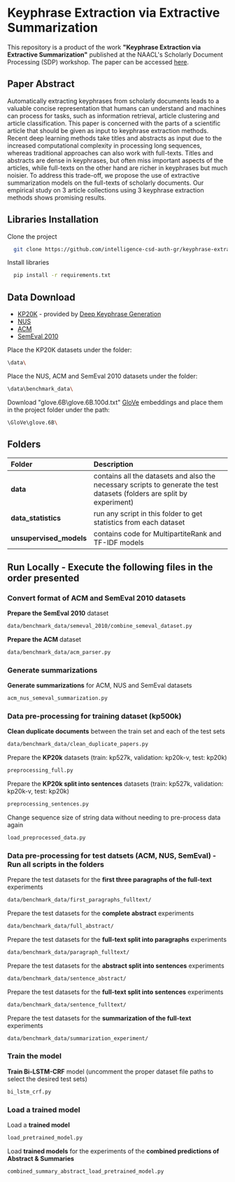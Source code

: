 
# Keyphrase Extraction via Extractive Summarization

This repository is a product of the work **"Keyphrase Extraction via Extractive Summarization"** published at the NAACL's Scholarly Document Processing (SDP) workshop. The paper can be accessed [here](https://aclanthology.org/2021.sdp-1.6/).

## Paper Abstract
Automatically extracting keyphrases from scholarly documents leads to a valuable concise representation that humans can understand and machines can process for tasks, such as information retrieval, article clustering and article classification. This paper is concerned with the parts of a scientific article that should be given as input to keyphrase extraction methods. Recent deep learning methods take titles and abstracts as input due to the increased computational complexity in processing long sequences, whereas traditional approaches can also work with full-texts. Titles and abstracts are dense in keyphrases, but often miss important aspects of the articles, while full-texts on the other hand are richer in keyphrases but much noisier. To address this trade-off, we propose the use of extractive summarization models on the full-texts of scholarly documents. Our empirical study on 3 article collections using 3 keyphrase extraction methods shows promising results.









## Libraries Installation

Clone the project

```bash
  git clone https://github.com/intelligence-csd-auth-gr/keyphrase-extraction-via-summarization.git
```

Install libraries

```bash
  pip install -r requirements.txt
```


## Data Download


- [KP20K](https://drive.google.com/file/d/1z1JGWMnQkkWw_4tjptgO-dxXD0OeTfuP/view) - provided by [Deep Keyphrase Generation](https://github.com/memray/OpenNMT-kpg-release)
- [NUS](https://github.com/boudinfl/ake-datasets/tree/master/datasets/NUS)
- [ACM](https://github.com/boudinfl/ake-datasets/tree/master/datasets/ACM)
- [SemEval 2010](https://github.com/snkim/AutomaticKeyphraseExtraction)

Place the KP20K datasets under the folder:

```bash
\data\
```

Place the NUS, ACM and SemEval 2010 datasets under the folder:

```bash
\data\benchmark_data\
```

Download "glove.6B\glove.6B.100d.txt" [GloVe](https://nlp.stanford.edu/projects/glove/) embeddings and place them in the project folder under the path:

```bash
\GloVe\glove.6B\
```

## Folders

| Folder | Description     |
| :-------- | :------- |
| **data**      | contains all the datasets and also the necessary scripts to generate the test datasets (folders are split by experiment) |
| **data_statistics**      | run any script in this folder to get statistics from each dataset |
| **unsupervised_models**      | contains code for MultipartiteRank and TF-IDF models |









## Run Locally - Execute the following files in the order presented




### Convert format of ACM and SemEval 2010 datasets

**Prepare the SemEval 2010** dataset

```bash
data/benchmark_data/semeval_2010/combine_semeval_dataset.py
```

**Prepare the ACM** dataset

```bash
data/benchmark_data/acm_parser.py
```




### Generate summarizations

**Generate summarizations** for ACM, NUS and SemEval datasets

```bash
acm_nus_semeval_summarization.py
```




### Data pre-processing for training dataset (kp500k)

**Clean duplicate documents** between the train set and each of the test sets

```bash
data/benchmark_data/clean_duplicate_papers.py
```

Prepare the **KP20k** datasets (train: kp527k, validation: kp20k-v, test: kp20k)

```bash
preprocessing_full.py
```

Prepare the **KP20k split into sentences** datasets (train: kp527k, validation: kp20k-v, test: kp20k)

```bash
preprocessing_sentences.py
```

Change sequence size of string data without needing to pre-process data again

```bash
load_preprocessed_data.py
```



### Data pre-processing for test datsets (ACM, NUS, SemEval) - Run all scripts in the folders

Prepare the test datasets for the **first three paragraphs of the full-text** experiments

```bash
data/benchmark_data/first_paragraphs_fulltext/
```

Prepare the test datasets for the **complete abstract** experiments

```bash
data/benchmark_data/full_abstract/
```

Prepare the test datasets for the **full-text split into paragraphs** experiments

```bash
data/benchmark_data/paragraph_fulltext/
```

Prepare the test datasets for the **abstract split into sentences** experiments

```bash
data/benchmark_data/sentence_abstract/
```

Prepare the test datasets for the **full-text split into sentences** experiments

```bash
data/benchmark_data/sentence_fulltext/
```

Prepare the test datasets for the **summarization of the full-text** experiments

```bash
data/benchmark_data/summarization_experiment/
```




### Train the model


**Train Bi-LSTM-CRF** model (uncomment the proper dataset file paths to select the desired test sets)

```bash
bi_lstm_crf.py
```




### Load a trained model

Load a **trained model**

```bash
load_pretrained_model.py
```

Load **trained models** for the experiments of the **combined predictions of Abstract & Summaries**

```bash
combined_summary_abstract_load_pretrained_model.py
```
